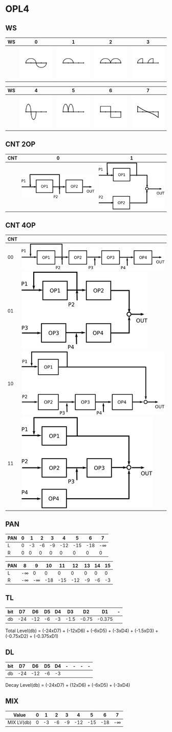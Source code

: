 # OPL4

## WS

| WS | 0                      | 1                      | 2                      | 3                      |
| -- | ---------------------- | ---------------------- | ---------------------- | ---------------------- |
|    | ![ws0](img/ws/ws0.svg) | ![ws1](img/ws/ws1.svg) | ![ws2](img/ws/ws2.svg) | ![ws3](img/ws/ws3.svg) |


| WS | 4                      | 5                      | 6                      | 7                      |
| -- | ---------------------- | ---------------------- | ---------------------- | ---------------------- |
|    | ![ws4](img/ws/ws4.svg) | ![ws5](img/ws/ws5.svg) | ![ws6](img/ws/ws6.svg) | ![ws7](img/ws/ws7.svg) |

## CNT 2OP

| CNT | 0                         | 1                         |
| --- | ------------------------- | ------------------------- |
|     | ![cnt0](img/cnt/cnt0.png) | ![cnt1](img/cnt/cnt1.png) |

## CNT 4OP

| CNT |                                  |
| --- | -------------------------------- |
| 00  | ![cnt00](img/cnt/cnt_4op_00.png) |
| 01  | ![cnt01](img/cnt/cnt_4op_01.png) |
| 10  | ![cnt10](img/cnt/cnt_4op_10.png) |
| 11  | ![cnt11](img/cnt/cnt_4op_11.png) |


## PAN

| PAN | 0 | 1  | 2  | 3  | 4   | 5   | 6   | 7  |
| --- | - | -- | -- | -- | --- | --- | --- | -- |
| L   | 0 | -3 | -6 | -9 | -12 | -15 | -18 | -∞ |
| R   | 0 | 0  | 0  | 0  | 0   | 0   | 0   | 0  |


| PAN | 8  | 9  | 10  | 11  | 12  | 13 | 14 | 15 |
| --- | -- | -- | --- | --- | --- | -- | -- | -- |
| L   | -∞ | 0  | 0   | 0   | 0   | 0  | 0  | 0  |
| R   | -∞ | -∞ | -18 | -15 | -12 | -9 | -6 | -3 |

## TL

| bit | D7  | D6  | D5 | D4 | D3   | D2    | D1     | - |
| --- | --- | --- | -- | -- | ---- | ----- | ------ | -- |
| db  | -24 | -12 | -6 | -3 | -1.5 | -0.75 | -0.375 |    |

Total Level(db) = (-24xD7) + (-12xD6) + (-6xD5) + (-3xD4) + (-1.5xD3) + (-0.75xD2) + (-0.375xD1)

## DL

| bit | D7  | D6  | D5 | D4 | - | - | - | - |
| --- | --- | --- | -- | -- | -- | -- | -- | -- |
| db  | -24 | -12 | -6 | -3 |    |    |    |    |

Decay Level(db) = (-24xD7) + (12xD6) + (-6xD5) + (-3xD4)

## MIX

| Value      | 0 | 1  | 2  | 3  | 4   | 5   | 6   | 7  |
| ---------- | - | -- | -- | -- | --- | --- | --- | -- |
| MIX LV(db) | 0 | -3 | -6 | -9 | -12 | -15 | -18 | -∞ |

